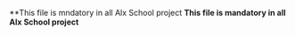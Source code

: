 **This file is mndatory in all Alx School project __This file is mandatory in all Alx School project__
